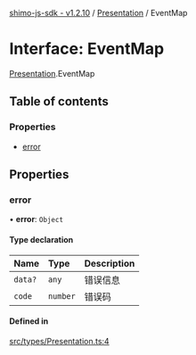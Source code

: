 [shimo-js-sdk - v1.2.10](/README.md) / [Presentation](/modules/Presentation.md) / EventMap

# Interface: EventMap

[Presentation](/modules/Presentation.md).EventMap

## Table of contents

### Properties

- [error](/interfaces/Presentation.EventMap.md#error)

## Properties

### error

• **error**: `Object`

#### Type declaration

| Name | Type | Description |
| :------ | :------ | :------ |
| `data?` | `any` | 错误信息 |
| `code` | `number` | 错误码 |

#### Defined in

[src/types/Presentation.ts:4](https://github.com/byte9527/shimo-js-sdk/blob/main/src/types/Presentation.ts#L4)
